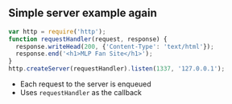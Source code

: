 ##  Simple server example again

```javascript
var http = require('http');
function requestHandler(request, response) {
  response.writeHead(200, {'Content-Type': 'text/html'});
  response.end('<h1>MLP Fan Site</h1>');
} 
http.createServer(requestHandler).listen(1337, '127.0.0.1');
```
* Each request to the server is enqueued
* Uses `requestHandler` as the callback